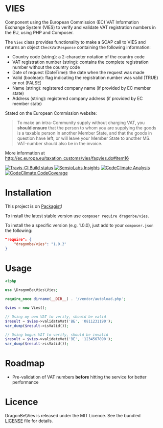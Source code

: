 # VIES

Component using the European Commission (EC) VAT Information Exchange System (VIES) to verify and validate VAT registration numbers in the EU, using PHP and Composer.

The `Vies` class provides functionality to make a SOAP call to VIES and returns an object `CheckVatResponse` containing the following information:

- Country code (string): a 2-character notation of the country code
- VAT registration number (string): contains the complete registration number without the country code
- Date of request (DateTime): the date when the request was made
- Valid (boolean): flag indicating the registration number was valid (TRUE) or not (FALSE)
- Name (string): registered company name (if provided by EC member state)
- Address (string): registered company address (if provided by EC member state)

Stated on the European Commission website:
> To make an intra-Community supply without charging VAT, you **should ensure** that the person to whom you are supplying the goods is a taxable person in another Member State, and that the goods in question have left, or will leave your Member State to another MS. VAT-number should also be in the invoice.

More information at http://ec.europa.eu/taxation_customs/vies/faqvies.do#item16

[![Travis-CI Build status](https://api.travis-ci.org/DragonBe/vies.png)](https://travis-ci.org/DragonBe/vies) [![SensioLabs Insights](https://insight.sensiolabs.com/projects/21b019ce-dd1d-4d16-8b74-880b9ee5e795/mini.png)](https://insight.sensiolabs.com/projects/21b019ce-dd1d-4d16-8b74-880b9ee5e795) [![CodeClimate Analysis](https://d3s6mut3hikguw.cloudfront.net/github/DragonBe/vies/badges/gpa.svg)](https://codeclimate.com/github/DragonBe/vies) [![CodeClimate CodeCoverage](https://d3s6mut3hikguw.cloudfront.net/github/DragonBe/vies/badges/coverage.svg)](https://codeclimate.com/github/DragonBe/vies)

# Installation

This project is on [Packagist](https://packagist.org/packages/dragonbe/vies)!

To install the latest stable version use `composer require dragonbe/vies`.

To install the a specific version (e.g. 1.0.0), just add to your `composer.json` the following:

```json
"require": {
    "dragonbe/vies": "1.0.3"
}
```


# Usage

```php
<?php

use \DragonBe\Vies\Vies;

require_once dirname(__DIR__) . '/vendor/autoload.php';

$vies = new Vies();

// Using my own VAT to verify, should be valid
$result = $vies->validateVat('BE', '0811231190');
var_dump($result->isValid());

// Using bogus VAT to verify, should be invalid
$result = $vies->validateVat('BE', '1234567890');
var_dump($result->isValid());
```

# Roadmap

- Pre-validation of VAT numbers **before** hitting the service for better performance

# Licence

DragonBe\Vies is released under the MIT Licence. See the bundled [LICENSE](LICENSE) file for details.
